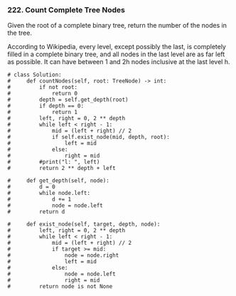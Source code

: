 ### 222. Count Complete Tree Nodes
Given the root of a complete binary tree, return the number of the nodes in the tree.

According to Wikipedia, every level, except possibly the last, is completely filled in a complete binary tree, and all nodes in the last level are as far left as possible. It can have between 1 and 2h nodes inclusive at the last level h.

```
# class Solution:
#     def countNodes(self, root: TreeNode) -> int:
#         if not root:
#             return 0
#         depth = self.get_depth(root)
#         if depth == 0:
#             return 1
#         left, right = 0, 2 ** depth
#         while left < right - 1:
#             mid = (left + right) // 2
#             if self.exist_node(mid, depth, root):
#                 left = mid
#             else:
#                 right = mid
#         #print("l: ", left)
#         return 2 ** depth + left
        
#     def get_depth(self, node):
#         d = 0
#         while node.left:
#             d += 1
#             node = node.left 
#         return d
    
#     def exist_node(self, target, depth, node):
#         left, right = 0, 2 ** depth
#         while left < right - 1:
#             mid = (left + right) // 2
#             if target >= mid:
#                 node = node.right
#                 left = mid
#             else:
#                 node = node.left
#                 right = mid
#         return node is not None
        
```
